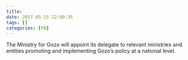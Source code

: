 ```yaml
---
title:
date: 2017-05-15 22:09:35
tags: []
categories: [PN]
---
```


The Ministry for Gozo will appoint its delegate to relevant ministries and entities promoting and implementing Gozo’s policy at a national level.